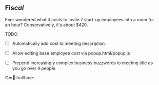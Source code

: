 ## Fis<i>cal</i>

Ever wondered what it costs to invite 7 start-up employees into a room for an hour? Conservatively, it's about $420.

TODO:
 - [ ] Automatically add cost to meeting description.
 - [ ] Allow editing base employee cost via popup.html/popup.js
 - [ ] Prepend increasingly complex business buzzwords to meeting title as you go over 4 people.


:alarm_clock::soon::money_with_wings::trollface:
